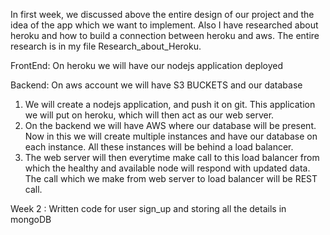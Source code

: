 In first week, we discussed above the entire design of our project and the idea of the app which we want to implement. Also I have researched about heroku and how to build a connection between heroku and aws. The entire research is in my file Research_about_Heroku.

FrontEnd:
On heroku we will have our nodejs application deployed

Backend:
On aws account we will have S3 BUCKETS and our database

1. We will create a nodejs application, and push it on git. This application we will put on heroku, which will then act as our web server.
2. On the backend we will have AWS where our database will be present. Now in this we will create multiple instances and have our database on each instance. All these instances will be behind a load balancer. 
3. The web server will then everytime make call to this load balancer from which the healthy and available node will respond with updated data. The call which we make from web server to load balancer will be REST call.


Week 2 :
Written code for user sign_up and storing all the details in mongoDB
